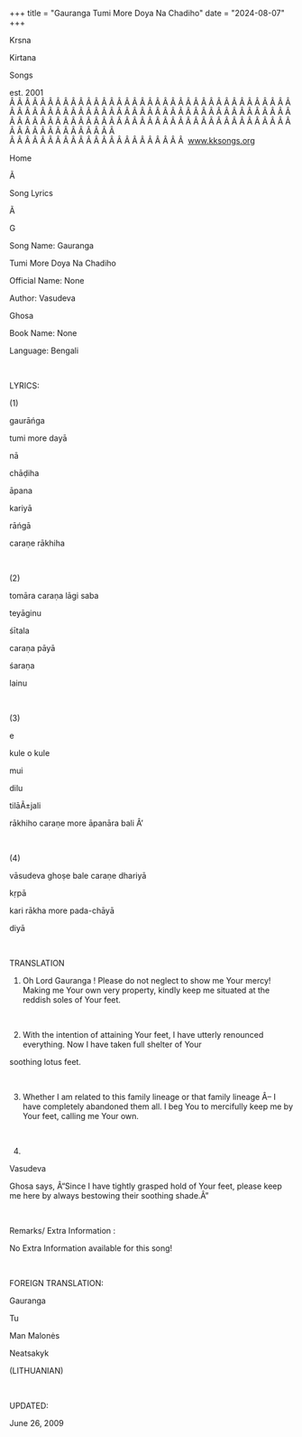 +++ 
title = "Gauranga Tumi More Doya Na Chadiho"
date = "2024-08-07"
+++

Krsna
 
Kirtana
 
Songs

est. 2001
Â Â Â Â Â Â Â Â Â Â Â Â Â Â Â Â Â Â Â Â Â Â Â Â Â Â Â Â Â Â Â Â Â Â Â Â Â Â Â Â Â Â Â Â Â Â Â Â Â Â Â Â Â Â Â Â Â Â Â Â Â Â Â Â Â Â Â Â Â Â Â Â Â Â Â Â Â Â Â Â Â Â Â Â Â Â Â Â Â Â Â Â Â Â Â Â Â Â Â Â Â Â Â Â Â Â Â Â Â Â Â Â Â Â Â Â Â Â Â Â Â Â Â Â Â  
Â Â Â Â Â Â Â Â Â Â Â Â Â Â Â Â Â Â Â Â Â Â Â  
www.kksongs.org








Home


Ã 
 
Song Lyrics
 
Ã 
 
G


Song Name: 
Gauranga
 
Tumi
 More 
Doya
 Na 
Chadiho


Official Name: None


Author: 
Vasudeva
 
Ghosa


Book Name: None


Language: 
Bengali


 


LYRICS:


(1)


gaurāńga
 
tumi
 more 
dayā
 
nā
 
chāḍiha


āpana
 
kariyā
 
rāńgā
 
caraṇe
 rākhiha


 


(2)


tomāra
 caraṇa lāgi 
saba


teyāginu


śītala

caraṇa 
pāyā
 
śaraṇa


lainu


 


(3)


e
 
kule
 o 
kule
 
mui
 
dilu


tilāÃ±jali


rākhiho
 caraṇe more āpanāra 
bali
Â’


 


(4)


vāsudeva
 ghoṣe bale caraṇe 
dhariyā


kṛpā
 
kari
 rākha more 
pada-chāyā


diyā


 


TRANSLATION


1) Oh Lord 
Gauranga
! Please do not neglect to show me 
Your
 mercy! Making me 
Your
 own very
property, kindly keep me situated at the reddish soles of Your feet.


 


2) With the intention of
attaining 
Your
 feet, I have utterly renounced
everything. Now I have taken full shelter of 
Your

soothing lotus feet.


 


3) Whether I am related to
this family lineage or that family lineage Â– I have completely abandoned them
all. I beg 
You
 to mercifully keep me by Your feet,
calling me Your own.


 


4) 
Vasudeva


Ghosa
 says, Â“Since I have tightly grasped hold of 
Your
 feet, please keep me here by always bestowing their
soothing shade.Â”


 


Remarks/ Extra Information
: 


No
Extra Information available for this song!


 


FOREIGN TRANSLATION:


Gauranga
 
Tu

Man 
Malonės
 
Neatsakyk

(LITHUANIAN)


 


UPDATED:

June 26, 2009